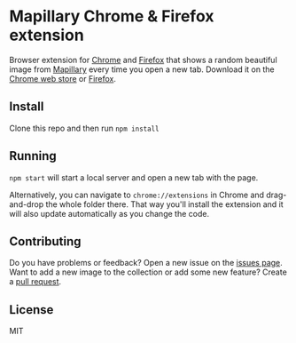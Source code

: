 Mapillary Chrome & Firefox extension
===================

Browser extension for [Chrome](https://www.google.com/chrome/) and [Firefox](https://www.mozilla.org/firefox/new/) that shows a random beautiful image from [Mapillary](https://www.mapillary.com) every time you open a new tab. Download it on the [Chrome web store](https://chrome.google.com/webstore/detail/mapillary-%E2%80%93-crowdsourced/lkokbfpnhgcnkhecedjgdemlohbaomjd) or [Firefox](https://addons.mozilla.org/firefox/addon/mapillary/).

## Install

Clone this repo and then run `npm install`

## Running

`npm start` will start a local server and open a new tab with the page.

Alternatively, you can navigate to `chrome://extensions` in Chrome and drag-and-drop the whole folder there. That way you'll install the extension and it will also update automatically as you change the code.

## Contributing

Do you have problems or feedback? Open a new issue on the [issues page](https://github.com/mapillary/mapillary-chrome-extenstion/issues).
Want to add a new image to the collection or add some new feature? Create a [pull request](https://github.com/mapillary/mapillary-chrome-extenstion/pulls).

## License

MIT
